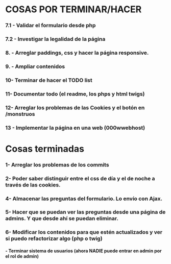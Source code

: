 #   COSAS POR TERMINAR/HACER

### 7.1 - Validar el formulario desde php

### 7.2 - Investigar la legalidad de la página

### 8. - Arreglar paddings, css y hacer la página responsive.

### 9. - Ampliar contenidos

### 10- Terminar de hacer el TODO list


### 11- Documentar todo (el readme, los phps y html twigs)  


### 12- Arreglar los problemas de las Cookies y el botón en /monstruos


### 13 - Implementar la página en una web (000wwebhost)



# Cosas terminadas

### 1- Arreglar los problemas de los commits


### 2- Poder saber distinguir entre el css de día y el de noche a través de las cookies.

### 4- Almacenar las preguntas del formulario. Lo envío con Ajax.

### 5- Hacer que se puedan ver las preguntas desde una página de admins. Y que desde ahí se puedan eliminar.

### 6- Modificar los contenidos para que estén actualizados y ver si puedo refactorizar algo (php o twig)


####    - Terminar sistema de usuarios (ahora NADIE puede entrar en admin por el rol de admin)